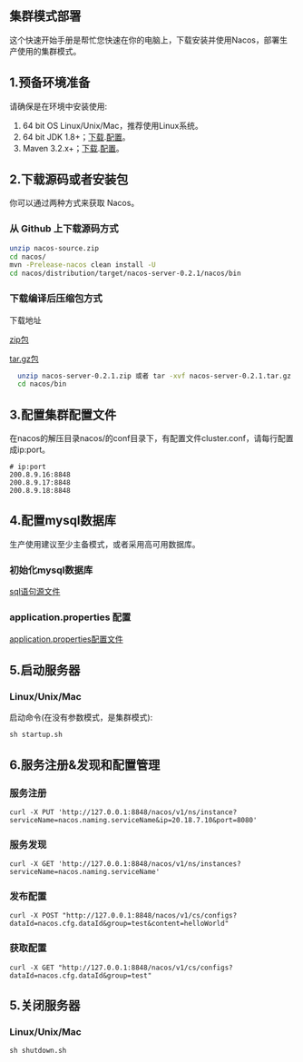 ## 集群模式部署

这个快速开始手册是帮忙您快速在你的电脑上，下载安装并使用Nacos，部署生产使用的集群模式。

## 1.预备环境准备
请确保是在环境中安装使用:

1. 64 bit OS  Linux/Unix/Mac，推荐使用Linux系统。
2. 64 bit JDK 1.8+；[下载](http://www.oracle.com/technetwork/java/javase/downloads/jdk8-downloads-2133151.html).[配置](https://docs.oracle.com/cd/E19182-01/820-7851/inst_cli_jdk_javahome_t/)。
3. Maven 3.2.x+；[下载](https://maven.apache.org/download.cgi).[配置](https://maven.apache.org/settings.html)。

## 2.下载源码或者安装包
你可以通过两种方式来获取 Nacos。

### 从 Github 上下载源码方式

```bash
unzip nacos-source.zip
cd nacos/
mvn -Prelease-nacos clean install -U  
cd nacos/distribution/target/nacos-server-0.2.1/nacos/bin
```

### 下载编译后压缩包方式
下载地址

[zip包](https://github.com/alibaba/nacos/releases/download/0.2.1/nacos-server-0.2.1.zip)

[tar.gz包](https://github.com/alibaba/nacos/releases/download/0.2.1/nacos-server-0.2.1.tar.gz)

```bash
  unzip nacos-server-0.2.1.zip 或者 tar -xvf nacos-server-0.2.1.tar.gz
  cd nacos/bin
```

## 3.配置集群配置文件
在nacos的解压目录nacos/的conf目录下，有配置文件cluster.conf，请每行配置成ip:port。
```plain
# ip:port
200.8.9.16:8848
200.8.9.17:8848
200.8.9.18:8848
```

## 4.配置mysql数据库
<span data-type="color" style="color:rgb(25, 31, 37)"><span data-type="background" style="background-color:rgb(255, 255, 255)">生产使用建议至少主备模式，或者采用高可用数据库。</span></span>
### 初始化mysql数据库
[sql语句源文件](https://github.com/alibaba/nacos/blob/master/distribution/conf/nacos-mysql.sql)
### application.properties 配置
[application.properties配置文件](https://github.com/alibaba/nacos/blob/master/distribution/conf/application.properties)

## 5.启动服务器
### Linux/Unix/Mac
启动命令(在没有参数模式，是集群模式):

`sh startup.sh`

## 6.服务注册&发现和配置管理
### 服务注册

`curl -X PUT 'http://127.0.0.1:8848/nacos/v1/ns/instance?serviceName=nacos.naming.serviceName&ip=20.18.7.10&port=8080'`

### 服务发现

`curl -X GET 'http://127.0.0.1:8848/nacos/v1/ns/instances?serviceName=nacos.naming.serviceName'`

### 发布配置

`curl -X POST "http://127.0.0.1:8848/nacos/v1/cs/configs?dataId=nacos.cfg.dataId&group=test&content=helloWorld"`

### 获取配置

`curl -X GET "http://127.0.0.1:8848/nacos/v1/cs/configs?dataId=nacos.cfg.dataId&group=test"`

## 5.关闭服务器
### Linux/Unix/Mac

`sh shutdown.sh`
